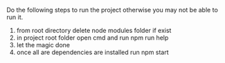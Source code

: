 

Do the following steps to run the project otherwise you may not be able to run it.
1) from root directory delete node modules folder if exist 
2) in project root folder open cmd and run
 npm run help
3) let the magic done
4) once all are dependencies are installed run npm start



